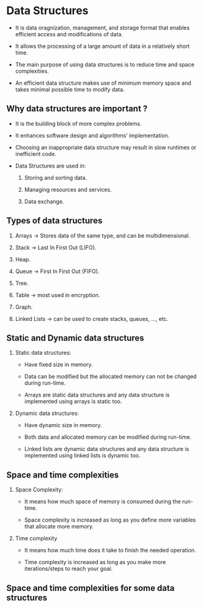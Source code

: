 # Data Structures

- It is data oragnization, management, and storage format that enables efficient access and modifications of data.

- It allows the processing of a large amount of data in a relatively short time.

- The main purpose of using data structures is to reduce time and space complexities.

- An efficient data structure makes use of minimum memory space and takes minimal possible time to modify data.

## Why data structures are important ?

- It is the building block of more complex problems.

- It enhances software design and algorithms' implementation.

- Choosing an inappropriate data structure may result in slow runtimes or inefficient code.

- Data Structures are used in:

    1. Storing and sorting data.

    2. Managing resources and services.

    3. Data exchange.

## Types of data structures

1. Arrays -> Stores data of the same type, and can be multidimensional.

2. Stack -> Last In First Out (LIFO).

3. Heap.

4. Queue -> First In First Out (FIFO).

5. Tree.

6. Table -> most used in encryption.

7. Graph.

8. Linked Lists -> can be used to create stacks, queues, ..., etc.

## Static and Dynamic data structures

1. Static data structures:

    - Have fixed size in memory.

    - Data can be modified but the allocated memory can not be changed during run-time.

    - Arrays are static data structures and any data structure is implemented using arrays is static too.

2. Dynamic data structures:

    - Have dynamic size in memory.

    - Both data and allocated memory can be modified during run-time.

    - Linked lists are dynamic data structures and any data structure is implemented using linked lists is dynamic too.

## Space and time complexities

1. Space Complexity:

    - It means how much space of memory is consumed during the run-time.

    - Space complexity is increased as long as you define more variables that allocate more memory.

2. Time complexity

    - It means how much time does it take to finish the needed operation.

    - Time complexity is increased as long as you make more iterations/steps to reach your goal.

## Space and time complexities for some data structures


